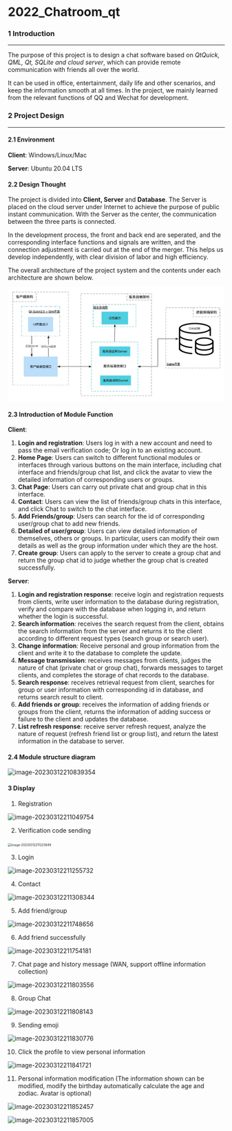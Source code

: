 # 2022_Chatroom_qt

### 1 Introduction

---

The purpose of this project is to design a chat software based on *QtQuick, QML, Qt, SQLite and cloud server*, which can provide remote communication with friends all over the world. 

It can be used in office, entertainment, daily life and other scenarios, and keep the information smooth at all times. In the project, we mainly learned from the relevant functions of QQ and Wechat for development.

### 2 Project Design

---

#### 2.1 Environment

**Client**: Windows/Linux/Mac

**Server**: Ubuntu 20.04 LTS

#### 2.2 Design Thought

The project is divided into **Client, Server** and **Database**. The Server is placed on the cloud server under Internet to achieve the purpose of public instant communication. With the Server as the center, the communication between the three parts is connected.

In the development process, the front and back end are seperated, and the corresponding interface functions and signals are written, and the connection adjustment is carried out at the end of the merger. This helps us develop independently, with clear division of labor and high efficiency.

The overall architecture of the project system and the contents under each architecture are shown below.

![image-20230312205417853](pic/image-20230312205417853.png)

 #### 2.3 Introduction of Module Function

**Client**:

1. **Login and registration**: Users log in with a new account and need to pass the email verification code; Or log in to an existing account.
2. **Home Page**: Users can switch to different functional modules or interfaces through various buttons on the main interface, including chat interface and friends/group chat list, and click the avatar to view the detailed information of corresponding users or groups.
3. **Chat Page**: Users can carry out private chat and group chat in this interface.
4. **Contact**: Users can view the list of friends/group chats in this interface, and click Chat to switch to the chat interface.
5. **Add Friends/group**: Users can search for the id of corresponding user/group chat to add new friends.
6. **Detailed of user/group**: Users can view detailed information of themselves, others or groups. In particular, users can modify their own details as well as the group information under which they are the host.
7. **Create group**: Users can apply to the server to create a group chat and return the group chat id to judge whether the group chat is created successfully.

**Server**:

1. **Login and registration response**: receive login and registration requests from clients, write user information to the database during registration, verify and compare with the database when logging in, and return whether the login is successful.
2. **Search information**: receives the search request from the client, obtains the search information from the server and returns it to the client according to different request types (search group or search user).
3. **Change information**: Receive personal and group information from the client and write it to the database to complete the update.
4. **Message transmission**: receives messages from clients, judges the nature of chat (private chat or group chat), forwards messages to target clients, and completes the storage of chat records to the database.
5. **Search response**: receives retrieval request from client, searches for group or user information with corresponding id in database, and returns search result to client.
6. **Add friends or group**: receives the information of adding friends or groups from the client, returns the information of adding success or failure to the client and updates the database.
7. **List refresh response**: receive server refresh request, analyze the nature of request (refresh friend list or group list), and return the latest information in the database to server.

#### 2.4 Module structure diagram

![image-20230312210839354](/Users/ll/code/Qt/2022_Chatroom_qt/pic/image-20230312210839354.png)

#### 3 Display

1. Registration

![image-20230312211049754](/Users/ll/code/Qt/2022_Chatroom_qt/pic/image-20230312211049754.png)

2. Verification code sending

<img src="/Users/ll/code/Qt/2022_Chatroom_qt/pic/image-20230312211223849.png" alt="image-20230312211223849" style="zoom:50%;" />

3. Login

![image-20230312211255732](/Users/ll/code/Qt/2022_Chatroom_qt/pic/image-20230312211255732.png)

4. Contact

![image-20230312211308344](/Users/ll/code/Qt/2022_Chatroom_qt/pic/image-20230312211308344.png)

5. Add friend/group

![image-20230312211748656](/Users/ll/code/Qt/2022_Chatroom_qt/pic/image-20230312211748656.png)

6. Add friend successfully

![image-20230312211754181](/Users/ll/code/Qt/2022_Chatroom_qt/pic/image-20230312211754181.png)

7. Chat page and history message (WAN, support offline information collection)

![image-20230312211803556](/Users/ll/code/Qt/2022_Chatroom_qt/pic/image-20230312211803556.png)

8. Group Chat

![image-20230312211808143](/Users/ll/code/Qt/2022_Chatroom_qt/pic/image-20230312211808143.png)

9. Sending emoji

![image-20230312211830776](/Users/ll/code/Qt/2022_Chatroom_qt/pic/image-20230312211830776.png)

10. Click the profile to view personal information

![image-20230312211841721](/Users/ll/code/Qt/2022_Chatroom_qt/pic/image-20230312211841721.png)

11. Personal information modification (The information shown can be modified, modify the birthday automatically calculate the age and zodiac. Avatar is optional)

![image-20230312211852457](/Users/ll/code/Qt/2022_Chatroom_qt/pic/image-20230312211852457.png)

![image-20230312211857005](/Users/ll/code/Qt/2022_Chatroom_qt/pic/image-20230312211857005.png)

